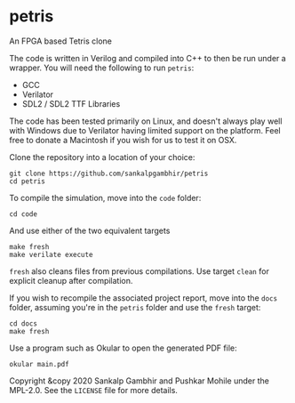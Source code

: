 # petris
An FPGA based Tetris clone

The code is written in Verilog and compiled into C++ to then be run under a wrapper.
You will need the following to run `petris`:
- GCC
- Verilator
- SDL2 / SDL2 TTF Libraries

The code has been tested primarily on Linux, and doesn't always play well with Windows due to Verilator having limited support on the platform. Feel free to donate a Macintosh if you wish for us to test it on OSX.

Clone the repository into a location of your choice:
```
git clone https://github.com/sankalpgambhir/petris
cd petris
```

To compile the simulation, move into the `code` folder:
```
cd code
```
And use either of the two equivalent targets 
```
make fresh
make verilate execute
```
`fresh` also cleans files from previous compilations. Use target `clean` for explicit cleanup after compilation.

If you wish to recompile the associated project report, move into the `docs` folder, assuming you're in the `petris` folder and use the `fresh` target:
```
cd docs
make fresh
```
Use a program such as Okular to open the generated PDF file:
```
okular main.pdf
```

Copyright &copy 2020 Sankalp Gambhir and Pushkar Mohile under the MPL-2.0. See the `LICENSE` file for more details.